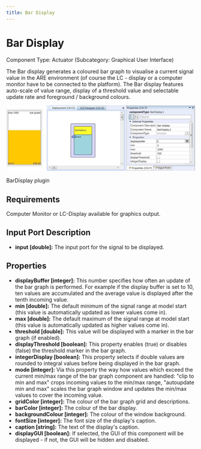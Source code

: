 ```yaml
---
title: Bar Display
---
```


# Bar Display

Component Type: Actuator (Subcategory: Graphical User Interface)

The Bar display generates a coloured bar graph to visualise a current signal value in the ARE environment (of course the LC - display or a computer monitor have to be connected to the platform). The Bar display features auto-scale of value range, display of a threshold value and selectable update rate and foreground / background colours.

![Screenshot: BarDisplay plugin](./img/bardisplay.jpg "Screenshot: BarDisplay plugin")

BarDisplay plugin

## Requirements

Computer Monitor or LC-Display available for graphics output.

## Input Port Description

*   **input \[double\]:** The input port for the signal to be displayed.

## Properties

*   **displayBuffer \[integer\]:** This number specifies how often an update of the bar graph is performed. For example if the display buffer is set to 10, ten values are accumulated and the average value is displayed after the tenth incoming value.
*   **min \[double\]:** The default minimum of the signal range at model start (this value is automatically updated as lower values come in).
*   **max \[double\]:** The default maximum of the signal range at model start (this value is automatically updated as higher values come in).
*   **threshold \[double\]:** This value will be displayed with a marker in the bar graph (if enabled).
*   **displayThreshold \[boolean\]:** This property enables (true) or disables (false) the threshold marker in the bar graph.
*   **integerDisplay \[boolean\]:** This property selects if double values are rounded to integral values before being displayed in the bar graph.
*   **mode \[integer\]:** Via this property the way how values which exceed the current min/max range of the bar graph component are handled: "clip to min and max" crops incoming values to the min/max range, "autoupdate min and max" scales the bar graph window and updates the min/max values to cover the incoming value.
*   **gridColor \[integer\]:** The colour of the bar graph grid and descriptions.
*   **barColor \[integer\]:** The colour of the bar display.
*   **backgroundColour \[integer\]:** The colour of the window background.
*   **fontSize \[integer\]:** The font size of the display's caption.
*   **caption \[string\]:** The text of the display's caption.
*   **displayGUI \[boolean\]:** If selected, the GUI of this component will be displayed - if not, the GUI will be hidden and disabled.